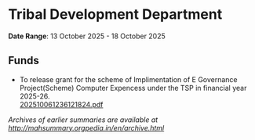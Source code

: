 # Tribal Development Department

**Date Range**: 13 October 2025 - 18 October 2025


## Funds
- To release grant for the scheme of Implimentation of E Governance  Project(Scheme)  Computer Expencess under the TSP in financial year 2025-26.\
  [202510061236121824.pdf](https://gr.maharashtra.gov.in/Site/Upload/Government%20Resolutions/English/202510061236121824.pdf)


*Archives of earlier summaries are available at http://mahsummary.orgpedia.in/en/archive.html*